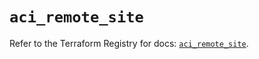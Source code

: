 # `aci_remote_site`

Refer to the Terraform Registry for docs: [`aci_remote_site`](https://registry.terraform.io/providers/ciscodevnet/aci/2.17.0/docs/resources/remote_site).
